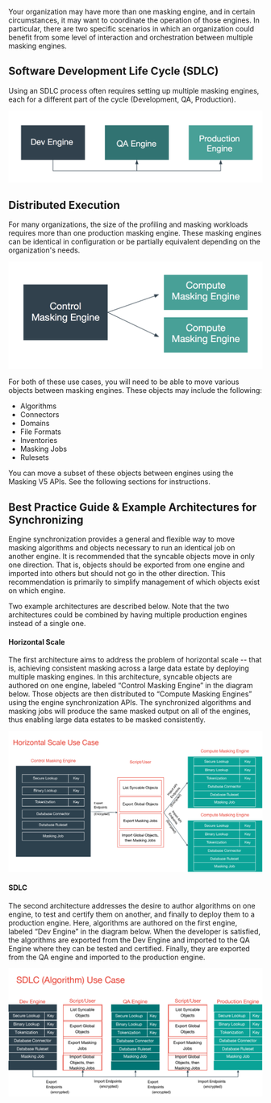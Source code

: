Your organization may have more than one masking engine, and in certain
circumstances, it may want to coordinate the operation of those engines.
In particular, there are two specific scenarios in which an organization 
could benefit from some level of interaction and orchestration between multiple
masking engines.

## Software Development Life Cycle (SDLC)

Using an SDLC process often requires setting up multiple masking
engines, each for a different part of the cycle (Development, QA,
Production).

![Screen Shot 2017-08-06 at 4.05.30 PM.png](./media/image1.png)

## Distributed Execution

For many organizations, the size of the profiling and masking workloads
requires more than one production masking engine. These masking engines
can be identical in configuration or be partially equivalent depending
on the organization's needs.

![Screen Shot 2017-08-06 at 4.10.01 PM.png](./media/image2.png)


For both of these use cases, you will need to be able to move various
objects between masking engines. These objects may include the
following:

  - Algorithms
  - Connectors
  - Domains
  - File Formats
  - Inventories
  - Masking Jobs
  - Rulesets

You can move a subset of these objects between engines using the Masking
V5 APIs. See the following sections for instructions.



## Best Practice Guide & Example Architectures for Synchronizing

Engine synchronization provides a general and flexible way to move
masking algorithms and objects necessary to run an identical job on
another engine. It is recommended that the syncable objects move in only
one direction. That is, objects should be exported from one engine and
imported into others but should not go in the other direction. This
recommendation is primarily to simplify management of which objects 
exist on which engine.

Two example architectures are described below. Note that the two
architectures could be combined by having multiple production engines
instead of a single one.

#### Horizontal Scale

The first architecture aims to address the problem of horizontal scale
-- that is, achieving consistent masking across a large data estate by
deploying multiple masking engines. In this architecture, syncable
objects are authored on one engine, labeled “Control Masking Engine” in
the diagram below. Those objects are then distributed to “Compute
Masking Engines” using the engine synchronization APIs. The synchronized
algorithms and masking jobs will produce the same masked output on all
of the engines, thus enabling large data estates to be masked
consistently.

![](./media/image3.png)

#### SDLC

The second architecture addresses the desire to author algorithms on one
engine, to test and certify them on another, and finally to deploy them
to a production engine. Here, algorithms are authored on the first
engine, labeled “Dev Engine” in the diagram below. When the developer is
satisfied, the algorithms are exported from the Dev Engine and imported
to the QA Engine where they can be tested and certified. Finally, they
are exported from the QA engine and imported to the production engine.

![](./media/image4.png)

